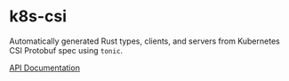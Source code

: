 # k8s-csi

Automatically generated Rust types, clients, and servers from Kubernetes CSI Protobuf spec using `tonic`.

[API Documentation](https://docs.rs/crate/k8s-csi)
